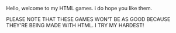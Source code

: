 Hello, welcome to my HTML games. i do hope you like them.

PLEASE NOTE THAT THESE GAMES WON'T BE AS GOOD BECAUSE THEY'RE BEING MADE WITH HTML. I TRY MY HARDEST!
